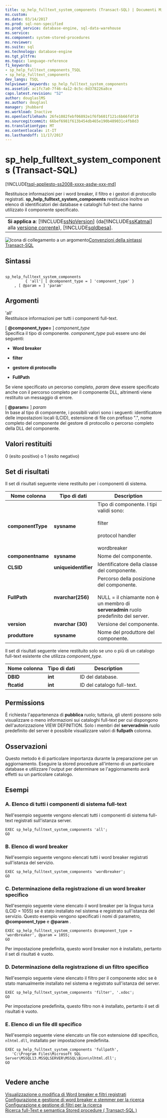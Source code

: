 ```yaml
---
title: sp_help_fulltext_system_components (Transact-SQL) | Documenti Microsoft
ms.custom: 
ms.date: 03/14/2017
ms.prod: sql-non-specified
ms.prod_service: database-engine, sql-data-warehouse
ms.service: 
ms.component: system-stored-procedures
ms.reviewer: 
ms.suite: sql
ms.technology: database-engine
ms.tgt_pltfrm: 
ms.topic: language-reference
f1_keywords:
- sp_help_fulltext_components_TSQL
- sp_help_fulltext_components
dev_langs: TSQL
helpviewer_keywords: sp_help_fulltext_system_components
ms.assetid: ac1fc7a0-7f46-4a12-8c5c-8d378226a8ce
caps.latest.revision: "52"
author: douglaslMS
ms.author: douglasl
manager: jhubbard
ms.workload: Inactive
ms.openlocfilehash: 26fe1082febf06892e1f6fb601f121c6b66fdf10
ms.sourcegitcommit: 66bef6981f613b454db465e190b489031c4fb8d3
ms.translationtype: MT
ms.contentlocale: it-IT
ms.lasthandoff: 11/17/2017
---
```

# <a name="sphelpfulltextsystemcomponents-transact-sql"></a>sp_help_fulltext_system_components (Transact-SQL)
[!INCLUDE[tsql-appliesto-ss2008-xxxx-asdw-xxx-md](../../includes/tsql-appliesto-ss2008-xxxx-asdw-xxx-md.md)]

  Restituisce informazioni per i word breaker, il filtro e i gestori di protocollo registrati. **sp_help_fulltext_system_components** restituisce inoltre un elenco di identificatori dei database e cataloghi full-text che hanno utilizzato il componente specificato.  
  
||  
|-|  
|**Si applica a**: [!INCLUDE[ssNoVersion](../../includes/ssnoversion-md.md)] (da[!INCLUDE[ssKatmai](../../includes/sskatmai-md.md)] alla [versione corrente](http://go.microsoft.com/fwlink/p/?LinkId=299658)), [!INCLUDE[sqldbesa](../../includes/sqldbesa-md.md)].|  
  
 ![Icona di collegamento a un argomento](../../database-engine/configure-windows/media/topic-link.gif "Icona di collegamento a un argomento")[Convenzioni della sintassi Transact-SQL](../../t-sql/language-elements/transact-sql-syntax-conventions-transact-sql.md)  
  
## <a name="syntax"></a>Sintassi  
  
```  
  
sp_help_fulltext_system_components   
         { 'all'| [ @component_type = ] 'component_type' }  
    , [ @param = ] 'param'  
```  
  
## <a name="arguments"></a>Argomenti  
 'all'  
 Restituisce informazioni per tutti i componenti full-text.  
  
 [  **@component_type=** ] *component_type*  
 Specifica il tipo di componente. *component_type* può essere uno dei seguenti:  
  
-   **Word breaker**  
  
-   **filter**  
  
-   **gestore di protocollo**  
  
-   **FullPath**  
  
 Se viene specificato un percorso completo, *param* deve essere specificato anche con il percorso completo per il componente DLL, altrimenti viene restituito un messaggio di errore.  
  
 [  **@param=** ] *param*  
 In base al tipo di componente, i possibili valori sono i seguenti: identificatore delle impostazioni locali (LCID), estensione di file con prefisso ".", nome completo del componente del gestore di protocollo o percorso completo della DLL del componente.  
  
## <a name="return-code-values"></a>Valori restituiti  
 0 (esito positivo) o 1 (esito negativo)  
  
## <a name="result-sets"></a>Set di risultati  
 Il set di risultati seguente viene restituito per i componenti di sistema.  
  
|Nome colonna|Tipo di dati|Description|  
|-----------------|---------------|-----------------|  
|**componentType**|**sysname**|Tipo di componente. I tipi validi sono:<br /><br /> filter<br /><br /> protocol handler<br /><br /> wordbreaker|  
|**componentname**|**sysname**|Nome del componente.|  
|**CLSID**|**uniqueidentifier**|Identificatore della classe del componente.|  
|**FullPath**|**nvarchar(256)**|Percorso della posizione del componente.<br /><br /> NULL = il chiamante non è un membro di **serveradmin** ruolo predefinito del server.|  
|**version**|**nvarchar (30)**|Versione del componente.|  
|**produttore**|**sysname**|Nome del produttore del componente.|  
  
 Il set di risultati seguente viene restituito solo se uno o più di un catalogo full-text esistente che utilizza *component_type*.  
  
|Nome colonna|Tipo di dati|Description|  
|-----------------|---------------|-----------------|  
|**DBID**|**int**|ID del database.|  
|**ftcatid**|**int**|ID del catalogo full-text.|  
  
## <a name="permissions"></a>Permissions  
 È richiesta l'appartenenza di **pubblica** ruolo; tuttavia, gli utenti possono solo visualizzare o meno informazioni sui cataloghi full-text per cui dispongono dell'autorizzazione VIEW DEFINITION. Solo i membri del **serveradmin** ruolo predefinito del server è possibile visualizzare valori di **fullpath** colonna.  
  
## <a name="remarks"></a>Osservazioni  
 Questo metodo è di particolare importanza durante la preparazione per un aggiornamento. Eseguire la stored procedure all'interno di un particolare database e utilizzare l'output per determinare se l'aggiornamento avrà effetti su un particolare catalogo.  
  
## <a name="examples"></a>Esempi  
  
### <a name="a-listing-all-full-text-system-components"></a>A. Elenco di tutti i componenti di sistema full-text  
 Nell'esempio seguente vengono elencati tutti i componenti di sistema full-text registrati sull'istanza server.  
  
```  
EXEC sp_help_fulltext_system_components 'all';  
GO  
```  
  
### <a name="b-listing-word-breakers"></a>B. Elenco di word breaker  
 Nell'esempio seguente vengono elencati tutti i word breaker registrati sull'istanza del servizio.  
  
```  
EXEC sp_help_fulltext_system_components 'wordbreaker';  
GO  
```  
  
### <a name="c-determining-whether-a-specific-word-breaker-is-registered"></a>C. Determinazione della registrazione di un word breaker specifico  
 Nell'esempio seguente viene elencato il word breaker per la lingua turca (LCID = 1055) se è stato installato nel sistema e registrato sull'istanza del servizio. Questo esempio vengono specificati i nomi di parametro,  **@component_type**  e  **@param** .  
  
```  
EXEC sp_help_fulltext_system_components @component_type = 'wordbreaker', @param = 1055;  
GO  
```  
  
 Per impostazione predefinita, questo word breaker non è installato, pertanto il set di risultati è vuoto.  
  
### <a name="d-determining-whether-a-specific-filter-has-been-registered"></a>D. Determinazione della registrazione di un filtro specifico  
 Nell'esempio seguente viene elencato il filtro per il componente xdoc se è stato manualmente installato nel sistema e registrato sull'istanza del server.  
  
```  
EXEC sp_help_fulltext_system_components 'filter', '.xdoc';  
GO  
```  
  
 Per impostazione predefinita, questo filtro non è installato, pertanto il set di risultati è vuoto.  
  
### <a name="e-listing-a-specific-dll-file"></a>E. Elenco di un file dll specifico  
 Nell'esempio seguente viene elencato un file con estensione ddl specifico, `nlhtml.dll`, installato per impostazione predefinita.  
  
```  
EXEC sp_help_fulltext_system_components 'fullpath',   
   'C:\Program Files\Microsoft SQL Server\MSSQL13.MSSQLSERVER\MSSQL\Binn\nlhtml.dll';  
GO  
  
```  
  
## <a name="see-also"></a>Vedere anche  
 [Visualizzazione o modifica di Word breaker e filtri registrati](../../relational-databases/search/view-or-change-registered-filters-and-word-breakers.md)   
 [Configurazione e gestione di word breaker e stemmer per la ricerca](../../relational-databases/search/configure-and-manage-word-breakers-and-stemmers-for-search.md)   
 [Configurazione e gestione di filtri per la ricerca](../../relational-databases/search/configure-and-manage-filters-for-search.md)   
 [Ricerca full-Text e semantica Stored procedure &#40; Transact-SQL &#41;](../../relational-databases/system-stored-procedures/full-text-search-and-semantic-search-stored-procedures-transact-sql.md)  
  
  
